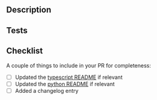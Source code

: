 <!--
Thanks for contributing to CDP SDK!
Please fill out the information below to help reviewers understand your changes.

Note: We require commit signing.
See here for instructions: https://docs.github.com/en/authentication/managing-commit-signature-verification/about-commit-signature-verification
-->

## Description

<!--
Please provide a clear and concise description of what the changes are, and why they are needed.
Include a link to the issue this PR addresses, if applicable (e.g. "Closes #123").
 -->

## Tests

<!--
When adding new functionality or fixing a bug, you should be testing your changes with one or more
API method examples in the examples directory.

Please provide samples of the methods you tested with, the outputs for each method,
and any other relevant context, like which network was used.

Use the following format if helpful:

```
Method: <name of method used>
Network: <network used>
Setup: <any other relevant context>

Output:
<example output>
```

For example:

```
Method: createAccount
Network: Base Sepolia

Output:
EVM Account Address:  0xC2c7D554292Bb6AE502fafc3F5c0C46B534d6f31
```
 -->

## Checklist

A couple of things to include in your PR for completeness:

- [ ] Updated the [typescript README](https://github.com/coinbase/cdp-sdk/blob/main/typescript/src/README.md) if relevant
- [ ] Updated the [python README](https://github.com/coinbase/cdp-sdk/blob/main/python/README.md) if relevant
- [ ] Added a changelog entry

<!--
For instructions on adding changelog entries:
See here for TypeScript: https://github.com/coinbase/cdp-sdk/blob/main/typescript/CONTRIBUTING.md#changelog
and here for Python: https://github.com/coinbase/cdp-sdk/blob/main/python/CONTRIBUTING.md#changelog
-->
